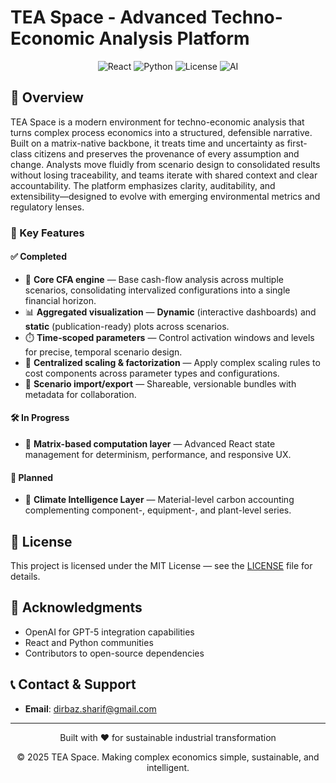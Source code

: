 # TEA Space - Advanced Techno-Economic Analysis Platform

<div align="center">
  <img src="https://img.shields.io/badge/React-18.2.0-61DAFB?style=for-the-badge&logo=react&logoColor=white" alt="React">
  <img src="https://img.shields.io/badge/Python-3.9+-3776AB?style=for-the-badge&logo=python&logoColor=white" alt="Python">
  <img src="https://img.shields.io/badge/License-MIT-green?style=for-the-badge" alt="License">
  <img src="https://img.shields.io/badge/AI-GPT--5-412991?style=for-the-badge&logo=openai&logoColor=white" alt="AI">
</div>

## 🌟 Overview

TEA Space is a modern environment for techno-economic analysis that turns complex process economics into a structured, defensible narrative. Built on a matrix-native backbone, it treats time and uncertainty as first-class citizens and preserves the provenance of every assumption and change. Analysts move fluidly from scenario design to consolidated results without losing traceability, and teams iterate with shared context and clear accountability. The platform emphasizes clarity, auditability, and extensibility—designed to evolve with emerging environmental metrics and regulatory lenses.

### 🎯 Key Features

#### ✅ Completed

* 🧮 **Core CFA engine** — Base cash-flow analysis across multiple scenarios, consolidating intervalized configurations into a single financial horizon.
* 📊 **Aggregated visualization** — **Dynamic** (interactive dashboards) and **static** (publication-ready) plots across scenarios.
* ⏱️ **Time-scoped parameters** — Control activation windows and levels for precise, temporal scenario design.
* 🧰 **Centralized scaling & factorization** — Apply complex scaling rules to cost components across parameter types and configurations.
* 🔄 **Scenario import/export** — Shareable, versionable bundles with metadata for collaboration.

#### 🛠️ In Progress

* 🧱 **Matrix-based computation layer** — Advanced React state management for determinism, performance, and responsive UX.

#### 🔭 Planned

* 🌱 **Climate Intelligence Layer** — Material-level carbon accounting complementing component-, equipment-, and plant-level series.

## 📄 License

This project is licensed under the MIT License — see the [LICENSE](LICENSE) file for details.

## 🙏 Acknowledgments

* OpenAI for GPT-5 integration capabilities
* React and Python communities
* Contributors to open-source dependencies

## 📞 Contact & Support

* **Email**: [dirbaz.sharif@gmail.com](mailto:dirbaz.sharif@gmail.com)

---

<div align="center">
  <p>Built with ❤️ for sustainable industrial transformation</p>
  <p>© 2025 TEA Space. Making complex economics simple, sustainable, and intelligent.</p>
</div>
